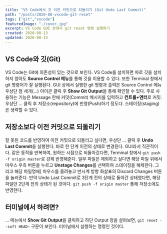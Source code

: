 ```yaml
---
title: "VS Code에서 깃 이전 커밋으로 되돌리기 (Git Undo Last Commit)"
path: "/posts/2020-08-vscode-git-reset"
tags: ["git","vscode"]
featuredImage: "./cover.jpg"
excerpt: VS Code GUI 상에서 git reset 명령 실행하기
created: 2020-08-13
updated: 2020-08-13
---
```


## VS Code와 깃(Git)
VS Code는 Git에 의존성이 있는 것으로 보인다. VS Code를 설치하면 따로 깃을 설치하지 않아도 **Source Control 메뉴**를 통해 깃을 이용할 수 있다. 또한 Terminal 창에서 git 명령어가 잘 실행된다. GUI 상에서 실행한 git 명령과 출력은 Source Control 메뉴 우상단 점 세개(...) 아이콘 클릭 후 **Show Git Output**을 통해 확인할 수 있다. 주로 사용하는 기능은 Message 란에 커밋(Commit) 메시지를 입력하고 **컨트롤+엔터**로 커밋. 우상단 ... 클릭 후 저장소(repository)에 반영(Push)하기 정도다. 스테이징(staging)은 생략할 수 있다.

## 저장소보다 이전 커밋으로 되돌리기
잘 못된 코드를 반영하여 이전 커밋으로 되돌리고 싶다면, 우상단 ... 클릭 후 **Undo Last Commit**을 실행한다. 바로 한 단계 이전의 상태로 변경된다. GUI라서 직관적이다. 같은 동작을 반복하여, 원하는 시점으로 되돌아갔다면, Terminal 창에서 ```git push -f origin master```로 강제 반영해준다. 일부 파일은 제외하고 싶다면 해당 파일 위에서 마우스 우측 버튼을 누르고 **Unstage Changes**를 선택하여 스테이징을 해제한다. 그리고 해당 파일명에[ 마우스를 올려놓고 반시계 방향 화살표의 Discard Changes 버튼을 눌러준다. 만약 Undo Last Commit로 3단계 전의 상태로 돌아간 상태였다면, 해당 파일만 2단계 전의 상태가 된 것이다. ```git push -f origin master``` 통해 저장소에도 반영한다.

## 터미널에서 하려면?
... 메뉴에서 **Show Git Output**을 클릭하고 하단 Output 창을 살펴보면, ```git reset --soft HEAD~``` 구문이 보인다. 터미널에서 실행하는 명령인 것이다.